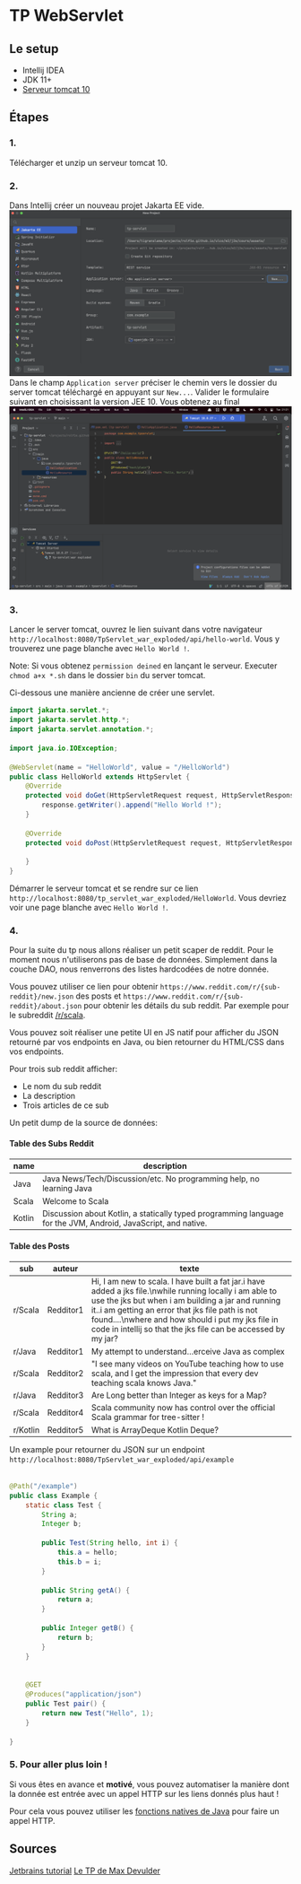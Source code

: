 # TP WebServlet

## Le setup

- Intellij IDEA
- JDK 11+
- [Serveur tomcat 10](https://tomcat.apache.org/download-10.cgi)

## Étapes

### 1.

Télécharger et unzip un serveur tomcat 10.

### 2.

Dans Intellij créer un nouveau projet Jakarta EE
vide. ![Création du projet JEE](../cours/images/tp_servlet_create_projet.png)
Dans le champ `Application server` préciser le chemin vers le dossier du server tomcat téléchargé en appuyant
sur `New...`. Valider le formulaire suivant en choisissant la version JEE 10. Vous obtenez au
final ![Projet vide](../cours/images/tp_servlet_empty_projet.png)

### 3.

Lancer le server tomcat, ouvrez le lien suivant dans votre
navigateur `http://localhost:8080/TpServlet_war_exploded/api/hello-world`.
Vous y trouverez une page blanche avec `Hello World !`.

Note: Si vous obtenez `permission deined` en lançant le serveur. Executer `chmod a+x *.sh` dans le dossier `bin` du
server tomcat.

Ci-dessous une manière ancienne de créer une servlet.

```java
import jakarta.servlet.*;
import jakarta.servlet.http.*;
import jakarta.servlet.annotation.*;

import java.io.IOException;

@WebServlet(name = "HelloWorld", value = "/HelloWorld")
public class HelloWorld extends HttpServlet {
    @Override
    protected void doGet(HttpServletRequest request, HttpServletResponse response) throws ServletException, IOException {
        response.getWriter().append("Hello World !");
    }

    @Override
    protected void doPost(HttpServletRequest request, HttpServletResponse response) throws ServletException, IOException {

    }
}
```

Démarrer le serveur tomcat et se rendre sur ce lien `http://localhost:8080/tp_servlet_war_exploded/HelloWorld`. Vous
devriez voir une page blanche avec `Hello World !`.

### 4.

Pour la suite du tp nous allons réaliser un petit scaper de reddit.
Pour le moment nous n'utiliserons pas de base de données. Simplement dans la couche DAO, nous renverrons des listes
hardcodées de notre donnée.

Vous pouvez utiliser ce lien pour obtenir `https://www.reddit.com/r/{sub-reddit}/new.json` des posts
et `https://www.reddit.com/r/{sub-reddit}/about.json` pour obtenir les détails du sub reddit.
Par exemple pour le subreddit [/r/scala](https://www.reddit.com/r/scala/new.json).

Vous pouvez soit réaliser une petite UI en JS natif pour afficher du JSON retourné par vos endpoints en Java, ou bien
retourner du HTML/CSS dans vos endpoints.

Pour trois sub reddit afficher:

- Le nom du sub reddit
- La description
- Trois articles de ce sub

Un petit dump de la source de données:

#### Table des Subs Reddit

| name   | description                                                                                                    |
|--------|----------------------------------------------------------------------------------------------------------------|
| Java   | Java News/Tech/Discussion/etc. No programming help, no learning Java                                           |
| Scala  | Welcome to Scala                                                                                               |
| Kotlin | Discussion about Kotlin, a statically typed programming language for the JVM, Android, JavaScript, and native. |

#### Table des Posts

| sub      | auteur    | texte                                                                                                                                                                                                                                                                                                                                     |
|----------|-----------|-------------------------------------------------------------------------------------------------------------------------------------------------------------------------------------------------------------------------------------------------------------------------------------------------------------------------------------------|
| r/Scala  | Redditor1 | Hi, I am new to scala. I have built a fat jar.i have added a jks file.\nwhile running locally i am able to use the jks but when i am building a jar and running it..i am getting an error that jks file path is not found....\nwhere and how should i put my jks file in code in intellij so that the jks file can be accessed by my jar? |
| r/Java   | Redditor1 | My attempt to understand…erceive Java as complex                                                                                                                                                                                                                                                                                          | 
| r/Scala  | Redditor2 | "I see many videos on YouTube teaching how to use scala, and I get the impression that every dev teaching scala knows Java."                                                                                                                                                                                                              |
| r/Java   | Redditor3 | Are Long better than Integer as keys for a Map?                                                                                                                                                                                                                                                                                           | 
| r/Scala  | Redditor4 | Scala community now has control over the official Scala grammar for tree-sitter !                                                                                                                                                                                                                                                         |
| r/Kotlin | Redditor5 | What is ArrayDeque  Kotlin Deque?                                                                                                                                                                                                                                                                                                         |

Un example pour retourner du JSON sur un endpoint `http://localhost:8080/TpServlet_war_exploded/api/example`

```java

@Path("/example")
public class Example {
    static class Test {
        String a;
        Integer b;

        public Test(String hello, int i) {
            this.a = hello;
            this.b = i;
        }

        public String getA() {
            return a;
        }

        public Integer getB() {
            return b;
        }
    }


    @GET
    @Produces("application/json")
    public Test pair() {
        return new Test("Hello", 1);
    }

}
```

### 5. Pour aller plus loin !

Si vous êtes en avance et **motivé**, vous pouvez automatiser la manière dont la donnée est entrée avec un appel HTTP
sur les liens donnés plus haut !

Pour cela vous pouvez utiliser les [fonctions natives de Java](https://www.baeldung.com/java-http-request) pour faire un
appel HTTP.

## Sources

[Jetbrains tutorial](https://www.jetbrains.com/idea/guide/tutorials/working-with-apache-tomcat/)
[Le TP de Max Devulder](https://gitlab.com/ulco-jee/javaquarium/-/wikis/sujet%20TP)
